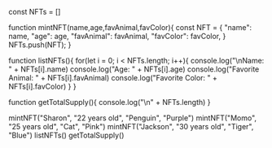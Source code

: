 const NFTs = []

function mintNFT(name,age,favAnimal,favColor){
    const NFT = {
        "name": name,
        "age": age,
        "favAnimal": favAnimal,
        "favColor": favColor,
    }
    NFTs.push(NFT);
}

function listNFTs(){
    for(let i = 0; i < NFTs.length; i++){
        console.log("\nName: " + NFTs[i].name)
        console.log("Age: " + NFTs[i].age)
        console.log("Favorite Animal: " + NFTs[i].favAnimal)
        console.log("Favorite Color: " + NFTs[i].favColor)
    }
}

function getTotalSupply(){
    console.log("\n" + NFTs.length)
}

mintNFT("Sharon", "22 years old", "Penguin", "Purple")
mintNFT("Momo", "25 years old", "Cat", "Pink")
mintNFT("Jackson", "30 years old", "Tiger", "Blue")
listNFTs()
getTotalSupply()
